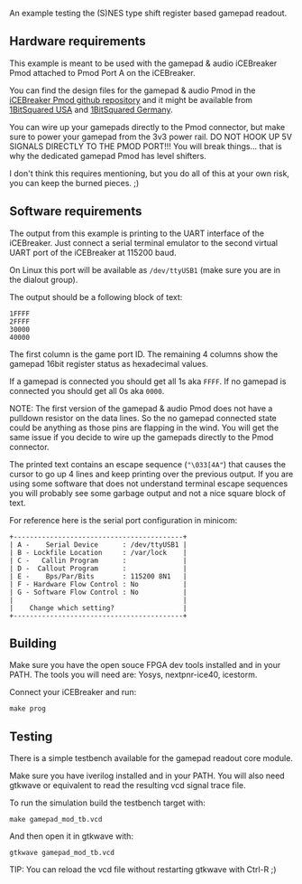 An example testing the (S)NES type shift register based gamepad readout.

## Hardware requirements

This example is meant to be used with the gamepad & audio iCEBreaker Pmod attached to Pmod Port A on the iCEBreaker.

You can find the design files for the gamepad & audio Pmod in the [iCEBreaker Pmod github repository](https://github.com/icebreaker-fpga/icebreaker-pmod/tree/master/gamepad-n-audio) and it might be available from [1BitSquared USA](https://1bitsquared.com/collections/fpga) and [1BitSquared Germany](https://1bitsquared.de/collections/fpga).

You can wire up your gamepads directly to the Pmod connector, but make sure to power your gamepad from the 3v3 power rail. DO NOT HOOK UP 5V SIGNALS DIRECTLY TO THE PMOD PORT!!! You will break things... that is why the dedicated gamepad Pmod has level shifters.

I don't think this requires mentioning, but you do all of this at your own risk, you can keep the burned pieces. ;)

## Software requirements

The output from this example is printing to the UART interface of the iCEBreaker. Just connect a serial terminal emulator to the second virtual UART port of the iCEBreaker at 115200 baud.

On Linux this port will be available as `/dev/ttyUSB1` (make sure you are in the dialout group).

The output should be a following block of text:

```
1FFFF
2FFFF
30000
40000
```

The first column is the game port ID. The remaining 4 columns show the gamepad 16bit register status as hexadecimal values.

If a gamepad is connected you should get all 1s aka `FFFF`. If no gamepad is connected you should get all 0s aka `0000`.

NOTE: The first version of the gamepad & audio Pmod does not have a pulldown resistor on the data lines. So the no gamepad connected state could be anything as those pins are flapping in the wind. You will get the same issue if you decide to wire up the gamepads directly to the Pmod connector.

The printed text contains an escape sequence (`"\033[4A"`) that causes the cursor to go up 4 lines and keep printing over the previous output. If you are using some software that does not understand terminal escape sequences you will probably see some garbage output and not a nice square block of text.

For reference here is the serial port configuration in minicom:

```
+------------------------------------------+
| A -    Serial Device      : /dev/ttyUSB1 |
| B - Lockfile Location     : /var/lock    |
| C -   Callin Program      :              |
| D -  Callout Program      :              |
| E -    Bps/Par/Bits       : 115200 8N1   |
| F - Hardware Flow Control : No           |
| G - Software Flow Control : No           |
|                                          |
|    Change which setting?                 |
+------------------------------------------+
```

## Building

Make sure you have the open souce FPGA dev tools installed and in your PATH. The tools you will need are: Yosys, nextpnr-ice40, icestorm.

Connect your iCEBreaker and run:

```
make prog
```

## Testing

There is a simple testbench available for the gamepad readout core module.

Make sure you have iverilog installed and in your PATH. You will also need gtkwave or equivalent to read the resulting vcd signal trace file.

To run the simulation build the testbench target with:

```
make gamepad_mod_tb.vcd
```

And then open it in gtkwave with:
```
gtkwave gamepad_mod_tb.vcd
```

TIP: You can reload the vcd file without restarting gtkwave with Ctrl-R ;)
